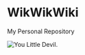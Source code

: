 # WikWikWiki
My Personal Repository

<picture>
  <source media="(prefers-color-scheme: dark)" srcset="https://png.pngtree.com/png-vector/20240625/ourmid/pngtree-tasmanian-devil-cartoon-3d-isolated-on-white-background-png-image_12720932.png">
  <source media="(prefers-color-scheme: light)" srcset="https://png.pngtree.com/png-vector/20240625/ourmid/pngtree-tasmanian-devil-cartoon-3d-isolated-on-white-background-png-image_12720932.png">
  <img alt="You Little Devil."https://png.pngtree.com/png-vector/20240625/ourmid/pngtree-tasmanian-devil-cartoon-3d-isolated-on-white-background-png-image_12720932.png">
</picture>

